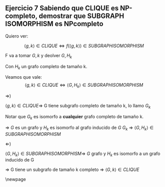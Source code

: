 ## Ejercicio 7 Sabiendo que CLIQUE es NP-completo, demostrar que SUBGRAPH ISOMORPHISM es NPcompleto

Quiero ver:

$$ \langle g,k \rangle \in CLIQUE \iff f(\langle g,k\rangle) \in SUBGRAPHISOMORPHISM$$

F va a tomar $G,k$ y deolver $G,H_k$

Con $H_k$ un grafo completo de tamaño k.

Veamos que vale: $$\langle g,k\rangle \in CLIQUE \iff \langle G,H_k\rangle \in SUBGRAPHISOMORPHISM$$

$\Rightarrow$)

$\langle g,k \rangle \in CLIQUE \Rightarrow$ G tiene subgrafo completo de tamaño k, lo llamo $G_k$

Notar que $G_k$ es isomorfo a **cualquier** grafo completo de tamaño k.

$\Rightarrow$ $G$ es un grafo y $H_k$ es isomorfo al grafo inducido de $G$ $G_k$ $\Rightarrow$
$\langle G,H_k\rangle \in  SUBGRAPHISOMORPHISM$

$\Leftarrow$)

$\langle G,H_k\rangle \in SUBGRAPHISOMORPHISM \Rightarrow$ $G$ grafo y $H_k$ es isomorfo a un grafo inducido de G

$\Rightarrow$ G tiene un subgrafo de tamaño k completo $\Rightarrow$ $\langle G,k\rangle \in CLIQUE$

\newpage